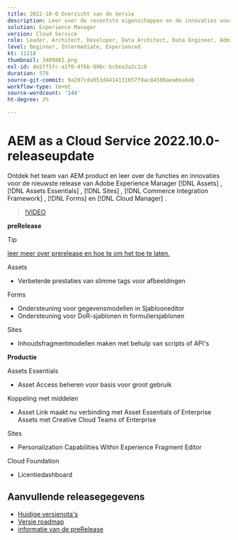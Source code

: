 ```yaml
---
title: 2022-10-0 Overzicht van de Versie
description: Leer over de recentste eigenschappen en de innovaties voor 2022-10-0 versie voor Adobe Experience Manager  [!DNL Assets Essentials], [!DNL Sites], [!DNL Screens], [!DNL Forms]  en  [!DNL Cloud Foundation].
solution: Experience Manager
version: Cloud Service
role: Leader, Architect, Developer, Data Architect, Data Engineer, Admin, User
level: Beginner, Intermediate, Experienced
kt: 11218
thumbnail: 3409801.png
exl-id: de2ff5fc-a1f0-4f6b-896c-bcbea3a2c1c0
duration: 576
source-git-commit: 9a297cda953d4414131657f9ac84580aea0eabeb
workflow-type: tm+mt
source-wordcount: '144'
ht-degree: 2%

---
```


# AEM as a Cloud Service 2022.10.0-releaseupdate

Ontdek het team van AEM product en leer over de functies en innovaties voor de nieuwste release van Adobe Experience Manager [!DNL Assets] , [!DNL Assets Essentials] , [!DNL Sites] , [!DNL Commerce Integration Framework] , [!DNL Forms] en [!DNL Cloud Manager] .

>[!VIDEO](https://video.tv.adobe.com/v/3409801/?quality=12&learn=on)

**preRelease**

>[!TIP]
>
>[ leer meer over prerelease en hoe te om het toe te laten.](https://experienceleague.adobe.com/docs/experience-manager-cloud-service/content/release-notes/prerelease.html)

Assets

* Verbeterde prestaties van slimme tags voor afbeeldingen

Forms

* Ondersteuning voor gegevensmodellen in Sjablooneditor
* Ondersteuning voor DoR-sjablonen in formuliersjablonen

Sites

* Inhoudsfragmentmodellen maken met behulp van scripts of API&#39;s

**Productie**

Assets Essentials

* Asset Access beheren voor basis voor groot gebruik

Koppeling met middelen

* Asset Link maakt nu verbinding met Asset Essentials of Enterprise Assets met Creative Cloud Teams of Enterprise

Sites

* Personalization Capabilities Within Experience Fragment Editor

Cloud Foundation

* Licentiedashboard

<!-- Have questions about the release?  Discuss the release in [Experience League Communities](https://adobe.ly/3paYDAo) -->

## Aanvullende releasegegevens

* [ Huidige versienota&#39;s ](https://experienceleague.adobe.com/docs/experience-manager-cloud-service/content/release-notes/home.html)
* [ Versie roadmap ](https://experienceleague.adobe.com/docs/experience-manager-release-information/aem-release-updates/update-releases-roadmap.html)
* [ informatie van de preRelease ](https://experienceleague.adobe.com/docs/experience-manager-cloud-service/content/release-notes/prerelease.html)
